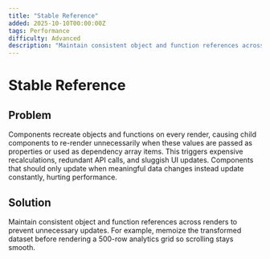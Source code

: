```yaml
---
title: "Stable Reference"
added: 2025-10-10T00:00:00Z
tags: Performance
difficulty: Advanced
description: "Maintain consistent object and function references across renders to prevent unnecessary updates."
---
```

# Stable Reference

## Problem

Components recreate objects and functions on every render, causing child components to re-render unnecessarily when these values are passed as properties or used as dependency array items. This triggers expensive recalculations, redundant API calls, and sluggish UI updates. Components that should only update when meaningful data changes instead update constantly, hurting performance.

## Solution

Maintain consistent object and function references across renders to prevent unnecessary updates. For example, memoize the transformed dataset before rendering a 500-row analytics grid so scrolling stays smooth.
